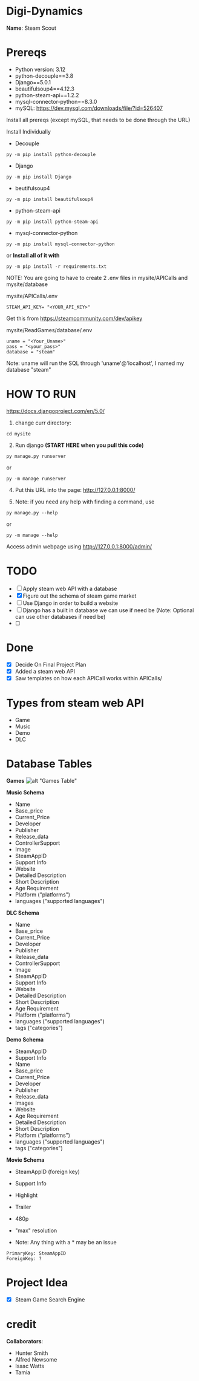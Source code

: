 # Digi-Dynamics
**Name**: Steam Scout 


# Prereqs
- Python version: 3.12
- python-decouple==3.8
- Django==5.0.1
- beautifulsoup4==4.12.3
- python-steam-api==1.2.2
- mysql-connector-python==8.3.0
- mySQL: https://dev.mysql.com/downloads/file/?id=526407 

Install all prereqs (except mySQL, that needs to be done through the URL)

Install Individually
- Decouple
```
py -m pip install python-decouple
```

- Django
```
py -m pip install Django
```
- beutifulsoup4
```
py -m pip install beautifulsoup4
```

- python-steam-api
```
py -m pip install python-steam-api
```

- mysql-connector-python
```
py -m pip install mysql-connector-python
```

or 
**Install all of it with**
```
py -m pip install -r requirements.txt
```




NOTE: You are going to have to create 2 .env files in mysite/APICalls and mysite/database

mysite/APICalls/.env
```
STEAM_API_KEY= "<YOUR_API_KEY>"
```
Get this from <a href="https://steamcommunity.com/dev/apikey">https://steamcommunity.com/dev/apikey</a>


mysite/ReadGames/database/.env
```
uname = "<Your_Uname>"
pass = "<your_pass>"
database = "steam"
```

Note: uname will run the SQL through 'uname'@'localhost', I named my database "steam" 


# HOW TO RUN
<a href="https://docs.djangoproject.com/en/5.0/">https://docs.djangoproject.com/en/5.0/ </a>

1) change curr directory:

``` 
cd mysite 
```
2) Run django **(START HERE when you pull this code)**
  ```
  py manage.py runserver
  ```
  or 
  ```
  py -m manage runserver
  ```
4) Put this URL into the page:
  <a href = "http://127.0.0.1:8000/">http://127.0.0.1:8000/</a>

5) Note: if you need any help with finding a command, use
```
py manage.py --help
```
or 
```
py -m manage --help
```

Access admin webpage using <a href="http://127.0.0.1:8000/admin/">http://127.0.0.1:8000/admin/</a>
# TODO
- [ ] Apply steam web API with a database
- [X] Figure out the schema of steam game market
- [ ] Use Django in order to build a website
- [ ] Django has a built in database we can use if need be (Note: Optional can use other databases if need be)
- [ ] 

# Done
- [x] Decide On Final Project Plan
- [x] Added a steam web API
- [x] Saw templates on how each APICall works within APICalls/

# Types from steam web API
<ul>
  <li>Game</li>
  <li>Music</li>
  <li>Demo</li>
  <li>DLC</li>
</ul>

# Database Tables
<b>Games</b>
![alt "Games Table"](./descTables/Games.png)


<b>Music Schema</b>
- Name
- Base_price
- Current_Price
- Developer 
- Publisher
- Release_data
- ControllerSupport
- Image
- SteamAppID
- Support Info
- Website
- Detailed Description
- Short Description
- Age Requirement
- Platform ("platforms")
- languages ("supported languages")

<b>DLC Schema</b>

- Name
- Base_price
- Current_Price
- Developer 
- Publisher
- Release_data
- ControllerSupport
- Image
- SteamAppID
- Support Info
- Website
- Detailed Description
- Short Description
- Age Requirement
- Platform ("platforms")
- languages ("supported languages") 
- tags ("categories") 


<b>Demo Schema</b>
- SteamAppID
- Support Info
- Name
- Base_price
- Current_Price
- Developer 
- Publisher
- Release_data
- Images
- Website
- Age Requirement
- Detailed Description
- Short Description
- Platform ("platforms")
- languages ("supported languages") 
- tags ("categories") 


<b>Movie Schema</b>
- SteamAppID (foreign key)
- Support Info
- Highlight
- Trailer
- 480p
- "max" resolution


- Note: Any thing with a * may be an issue 

```
PrimaryKey: SteamAppID
ForeignKey: ?
```
# Project Idea
- [x] Steam Game Search Engine


# credit
**Collaborators**:  
- Hunter Smith
- Alfred Newsome
- Isaac Watts
- Tamia